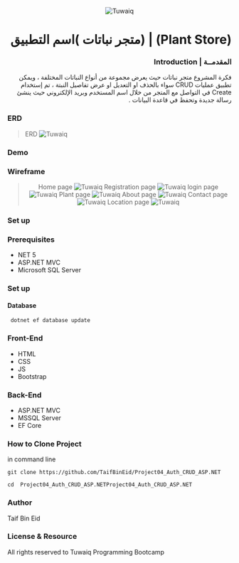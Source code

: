<div dir="rtl" align="right" >

 <div dir="ltr" align="center">

![Tuwaiq](https://i.ibb.co/SV2BSn5/tuwaiq.png)

</div>

# (Plant Store) | (متجر نباتات )اسم التطبيق

### المقدمــة | Introduction 
فكرة المشروع  متجر نباتات حيث يعرض مجموعة من أنواع النباتات المختلفة ، ويمكن تطبيق عمليات  CRUD سواء 
بالحذف او التعديل او عرض تفاصيل النبتة ، تم إستخدام Create في التواصل مع المتجر من خلال اسم المستخدم وبريد الإلكتروني حيث ينشئ رسالة جديدة وتحفظ في قاعدة البيانات .

</div>

### ERD
 > ERD 
![Tuwaiq](./ERD/ERD.png)

### Demo  
 


### Wireframe  

 <div dir="ltr" align="center">


> Home page 
![Tuwaiq](./wireframe/homepage.png)
>Registration page 
![Tuwaiq](./wireframe/reg.png)
>login page 
![Tuwaiq](./wireframe/login.png)
>Plant page
![Tuwaiq](./wireframe/plant.png)
>About page
![Tuwaiq](./wireframe/about.png)
>Contact page 
![Tuwaiq](./wireframe/contact.png)
>Location page
![Tuwaiq](./wireframe/location.png)

  </div>

### Set up  
### Prerequisites
- NET 5 
- ASP.NET MVC
- Microsoft SQL Server 
### Set up  
 #### Database
 ``` dotnet ef database update```
### Front-End  
 - HTML
 - CSS
 - JS
 - Bootstrap 
### Back-End 
 - ASP.NET MVC
 - MSSQL Server
 - EF Core

 ### How to Clone Project 
 in command line 

```
git clone https://github.com/TaifBinEid/Project04_Auth_CRUD_ASP.NET
```
```
cd  Project04_Auth_CRUD_ASP.NETProject04_Auth_CRUD_ASP.NET
```
### Author
Taif Bin Eid
### License & Resource
All rights reserved to Tuwaiq Programming Bootcamp
</div>